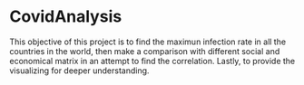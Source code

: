 # CovidAnalysis
This objective of this project is to find the maximun infection rate in all the countries in the world, then make a comparison with different social and economical matrix in an attempt to find the correlation. Lastly, to provide the visualizing for deeper understanding.  
